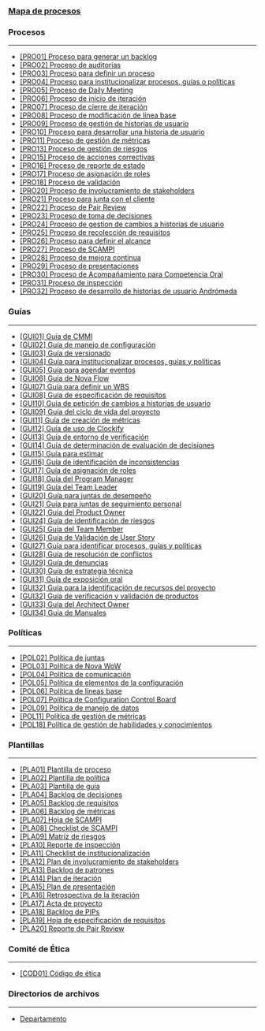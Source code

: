 ### [Mapa de procesos](https://app.diagrams.net/#G1WO-4zv0Zsb4ugsiL5dlvyaZ0SuDR4aBu)

### Procesos
***
* [\[PRO01\] Proceso para generar un backlog](https://github.com/novaDepto/Nova/wiki/Proceso-para-generar-un-backlog)
* [\[PRO02\] Proceso de auditorías](https://github.com/novaDepto/Nova/wiki/Proceso-de-auditor%C3%ADas)
* [\[PRO03\] Proceso para definir un proceso](https://github.com/novaDepto/Nova/wiki/Proceso-para-definir-un-proceso)
* [\[PRO04\] Proceso para institucionalizar procesos, guías o políticas](https://github.com/novaDepto/Nova/wiki/Proceso-para-institucionalizar-procesos-gu%C3%ADas-y-pol%C3%ADticas)
* [\[PRO05\] Proceso de Daily Meeting](https://github.com/novaDepto/Nova/wiki/Proceso-de-Daily-Meeting)
* [\[PRO06\] Proceso de inicio de iteración](https://github.com/novaDepto/Nova/wiki/Proceso-de-inicio-de-iteración)
* [\[PRO07\] Proceso de cierre de iteración](https://github.com/novaDepto/Nova/wiki/Proceso-de-cierre-de-iteración)
* [\[PRO08\] Proceso de modificación de línea base](https://github.com/novaDepto/Nova/wiki/Proceso-de-modificacion-de-linea-base)
* [\[PRO09\] Proceso de gestión de historias de usuario](https://github.com/novaDepto/Nova/wiki/Proceso-de-gestión-de-historias-de-usuario)
* [\[PRO10\] Proceso para desarrollar una historia de usuario ]( https://github.com/novaDepto/Nova/wiki/Proceso-para-desarrollar-una-historia-de-usuario)
* [\[PRO11\] Proceso de gestión de métricas](https://github.com/novaDepto/Nova/wiki/Proceso-de-gestión-de-métricas)
* [\[PRO13\] Proceso de gestión de riesgos](https://github.com/novaDepto/Nova/wiki/Proceso-de-gesti%C3%B3n-de-riesgos)
* [\[PRO15\] Proceso de acciones correctivas](https://github.com/novaDepto/Nova/wiki/Proceso-de-acciones-correctivas)
* [\[PRO16\] Proceso de reporte de estado](https://github.com/novaDepto/Nova/wiki/Proceso-de-reporte-de-estado)
* [\[PRO17\] Proceso de asignación de roles](https://github.com/novaDepto/Nova/wiki/Proceso-de-asignación-de-roles)
* [\[PRO18\] Proceso de validación](https://github.com/novaDepto/Nova/wiki/Proceso-de-validación)
* [\[PRO20\] Proceso de involucramiento de stakeholders](https://github.com/novaDepto/Nova/wiki/Proceso-para-plan-de-Involucramiento-de-Stakeholders)
* [\[PRO21\] Proceso para junta con el cliente](https://github.com/novaDepto/Nova/wiki/Proceso-para-junta-con-el-cliente)
* [\[PRO22\] Proceso de Pair Review](https://github.com/novaDepto/Nova/wiki/Proceso-de-Pair-Review)
* [\[PRO23\] Proceso de toma de decisiones](https://github.com/novaDepto/Nova/wiki/Proceso-de-toma-de-decisiones)
* [\[PRO24\] Proceso de gestion de cambios a historias de usuario](https://github.com/novaDepto/Nova/wiki/Proceso-de-gesti%C3%B3n-de-cambios-a-historias-de-usuario)
* [\[PRO25\] Proceso de recolección de requisitos](https://github.com/novaDepto/Nova/wiki/Proceso-de-recolección-de-requisitos)
* [\[PRO26\] Proceso para definir el alcance](https://github.com/novaDepto/Nova/wiki/Proceso-para-definir-el-alcance)
* [\[PRO27\] Proceso de SCAMPI](https://github.com/novaDepto/Nova/wiki/Proceso-de-SCAMPI)
* [\[PRO28\] Proceso de mejora continua](https://github.com/novaDepto/Nova/wiki/Proceso-de-mejora-continua)
* [\[PRO29\] Proceso de presentaciones](https://github.com/novaDepto/Nova/wiki/Proceso-de-presentaciones)
* [\[PRO30\] Proceso de Acompañamiento para Competencia Oral](https://github.com/novaDepto/Nova/wiki/Proceso-de-acompañamiento-para-competencia-oral)
* [\[PRO31\] Proceso de inspección](https://github.com/novaDepto/Nova/wiki/Proceso-de-inspección)
* [\[PRO32\] Proceso de desarrollo de historias de usuario Andrómeda](https://github.com/novaDepto/Nova/wiki/Proceso-de-desarrollo-de-historias-de-usuario-Andrómeda)



### Guías
***
* [\[GUI01\] Guía de CMMI](https://github.com/novaDepto/Nova/wiki/Gu%C3%ADa-de-CMMI)
* [\[GUI02\] Guía de manejo de configuración](https://github.com/novaDepto/Nova/wiki/Guía-de-manejo-de-configuración)
* [\[GUI03\] Guía de versionado](https://github.com/novaDepto/Nova/wiki/Guía-de-versionado)
* [\[GUI04\] Guía para institucionalizar procesos, guías y políticas](https://github.com/novaDepto/Nova/wiki/Gu%C3%ADa-para-institucionalizar-procesos-gu%C3%ADas-pol%C3%ADticas)
* [\[GUI05\] Guía para agendar eventos](https://github.com/novaDepto/Nova/wiki/Gu%C3%ADa-para-agendar-eventos)
* [\[GUI06\] Guía de Nova Flow](https://github.com/novaDepto/Nova/wiki/Gu%C3%ADa-de-Nova-Flow)
* [\[GUI07\] Guía para definir un WBS](https://github.com/novaDepto/Nova/wiki/Gu%C3%ADa-para-definir-un-WBS)
* [\[GUI08\] Guía de especificación de requisitos](https://github.com/novaDepto/Nova/wiki/Guia-de%20-especificacion-requisitos)
* [\[GUI10\] Guía de petición de cambios a historias de usuario](https://github.com/novaDepto/Nova/wiki/Guía-de-petición-de-cambios-a-historias-de-usuario)
* [\[GUI09\] Guía del ciclo de vida del proyecto](https://github.com/novaDepto/Nova/wiki/Guía-de-ciclo-de-vida-del-proyecto)
* [\[GUI11\] Guía de creación de métricas](https://github.com/novaDepto/Nova/blob/guia/CreacionMetricas/Guía-de-Creación-de-Métricas.md)
* [\[GUI12\] Guía de uso de Clockify](https://github.com/novaDepto/Nova/wiki/Guía-de-uso-de-Clockify)
* [\[GUI13\] Guía de entorno de verificación](https://github.com/novaDepto/Nova/wiki/Guía-de-entorno-de-verificación)
* [\[GUI14\] Guía de determinación de evaluación de decisiones](https://github.com/novaDepto/Nova/wiki/Guía-de-determinación-de-evaluación-de-decisiones)
* [\[GUI15\] Guía para estimar](https://github.com/novaDepto/Nova/wiki/Guía-para-Estimar)
* [\[GUI16\] Guía de identificación de inconsistencias](https://github.com/novaDepto/Nova/wiki/Guía-de-identificación-de-inconsistencias)
* [\[GUI17\] Guía de asignación de roles](https://github.com/novaDepto/Nova/wiki/Gu%C3%ADa-de-asignación-de-roles)
* [\[GUI18\] Guía del Program Manager](https://github.com/novaDepto/Nova/wiki/Guía-del-Program-Manager)
* [\[GUI19\] Guía del Team Leader](https://github.com/novaDepto/Nova/wiki/Guía-del-Team-Leader)
* [\[GUI20\] Guía para juntas de desempeño](https://github.com/novaDepto/Nova/wiki/Gu%C3%ADa-de-juntas-de-desempeño)
* [\[GUI21\] Guía para juntas de seguimiento personal](https://github.com/novaDepto/Nova/wiki/Gu%C3%ADa-de-juntas-de-seguimiento-personal)
* [\[GUI22\] Guía del Product Owner](https://github.com/novaDepto/Nova/wiki/Guía-del-Product-Owner)
* [\[GUI24\] Guía de identificación de riesgos](https://github.com/novaDepto/Nova/wiki/Gu%C3%ADa-de-identificaci%C3%B3n-de-riesgos)
* [\[GUI25\] Guía del Team Member](https://github.com/novaDepto/Nova/wiki/Guía-de-Team-Member)
* [\[GUI26\] Guía de Validación de User Story](https://github.com/novaDepto/Nova/wiki/Guía-de-validación-de-user-story)
* [\[GUI27\] Guía para identificar procesos, guías y políticas](https://github.com/novaDepto/Nova/wiki/Guía-para-identificar-procesos-guías-políticas)
* [\[GUI28\] Guía de resolución de conflictos](https://github.com/novaDepto/Nova/wiki/Guía-de-resoluci%C3%B3n-de-conflictos)
* [\[GUI29\] Guía de denuncias](https://github.com/novaDepto/Nova/wiki/Guía-de-denuncias)
* [\[GUI30\] Guía de estrategia técnica](https://github.com/novaDepto/Nova/wiki/Guía-de-estrategia-técnica)
* [\[GUI31\] Guía de exposición oral](https://github.com/novaDepto/Nova/wiki/Guía-de-Exposición-Oral)
* [\[GUI32\] Guía para la identificación de recursos del proyecto](https://github.com/novaDepto/Nova/wiki/Guía-para-la-identificación-de-recursos-del-proyecto)
* [\[GUI32\] Guía de verificación y validación de productos](https://github.com/novaDepto/Nova/wiki/Guía-de-verificación-y-validación-de-productos)
* [\[GUI33\] Guía del Architect Owner](https://github.com/novaDepto/Nova/wiki/Guía-del-architect-owner)
* [\[GUI34\] Guía de Manuales](https://github.com/novaDepto/Nova/wiki/Guía-de-Manuales)

### Políticas
***
* [\[POL02\] Política de juntas](https://github.com/novaDepto/Nova/wiki/Pol%C3%ADtica-de-Juntas)
* [\[POL03\] Política de Nova WoW](https://github.com/novaDepto/Nova/wiki/Politica-de-Nova-WoW)
* [\[POL04\] Política de comunicación](https://github.com/novaDepto/Nova/wiki/Política-de-Comunicación)
* [\[POL05\] Política de elementos de la configuración](https://github.com/novaDepto/Nova/wiki/Politica-de-elementos-de-la-configuracion)
* [\[POL06\] Política de líneas base](https://github.com/novaDepto/Nova/wiki/Politica-de-lineas-base)
* [\[POL07\] Política de Configuration Control Board](https://github.com/novaDepto/Nova/wiki/Politica-de-Configuration-Control-Board)
* [\[POL09\] Política de manejo de datos](https://github.com/novaDepto/Nova/wiki/Política-de-Manejo-de-Datos)
* [\[POL11\] Política de gestión de métricas](https://github.com/novaDepto/Nova/wiki/Pol%C3%ADtica-de-gestión-de-métricas)
* [\[POL18\] Política de gestión de habilidades y conocimientos](https://github.com/novaDepto/Nova/wiki/Política-de-gestión-habilidades-y-conocimientos)

### Plantillas
***
* [\[PLA01\] Plantilla de proceso](https://github.com/novaDepto/Nova/wiki/Plantilla-de-proceso)
* [\[PLA02\] Plantilla de política](https://github.com/novaDepto/Nova/wiki/Plantilla-de-pol%C3%ADtica)
* [\[PLA03\] Plantilla de guía](https://github.com/novaDepto/Nova/wiki/Plantilla-de-guía)
* [\[PLA04\] Backlog de decisiones](https://docs.google.com/spreadsheets/d/1nJ5I7445d0u0Nq4gy2JMA5Y0usQ69S91n5sDgqUKzSU/edit#gid=1924080691)
* [\[PLA05\] Backlog de requisitos](https://docs.google.com/spreadsheets/d/1o6jLgBaUGFCco-8gIZqd8Ng3zqUKfJYZudfaI9Bqu-0/edit#gid=1630941258)
* [\[PLA06\] Backlog de métricas](https://docs.google.com/spreadsheets/d/1RpU0kmGCRSH35LN6ZTPPkAXsNAeiS_OLvBdqoJsp060/edit#gid=297985474)
* [\[PLA07\] Hoja de SCAMPI](https://docs.google.com/spreadsheets/d/1eX0PEoSCOoxUpK7R_F4MFCURxo-ZMzCXWvjHwOdh6U4/edit#gid=508227290)
* [\[PLA08\] Checklist de SCAMPI](https://docs.google.com/spreadsheets/d/1BX8XF1rEKBe7fWHllFt9fd9kfUWGy_QH6kMyRChC7JA/edit#gid=1627908832)
* [\[PLA09\] Matriz de riesgos](https://docs.google.com/spreadsheets/d/18VTmqZFssfmSA94mQ-7-Vk1mXdO4NWjvTCE1Hzx7w4g/edit#gid=1120081718)
* [\[PLA10\] Reporte de inspección](https://docs.google.com/spreadsheets/d/1MRa1gjtF_DUqVybsPa9u1NTLnkQr5NAtyJtS0Q0poz4/edit#gid=0)
* [\[PLA11\] Checklist de institucionalización](https://docs.google.com/spreadsheets/d/1XAqWjIFZltpBxRqM4tiFcHUAeU0lEUMLf7BhwAKrkQQ/edit#gid=72583243)
* [\[PLA12\] Plan de involucramiento de stakeholders](https://docs.google.com/spreadsheets/d/1LJW6x2z5gMSXP4xEJpemfEZRcDW06QFz_OxPx2q0hZI/edit#gid=0)
* [\[PLA13\] Backlog de patrones](https://docs.google.com/spreadsheets/d/1lyAFfTwAxPTakxZwWxMJbgr55oXKp0U-W-MfYSzdyso/edit#gid=0)
* [\[PLA14\] Plan de iteración](https://docs.google.com/spreadsheets/d/10jles4oKMwJUHPutNXLaHZ7kg8zFZ9TdrAVAJlUmjfU/edit#gid=753031204)
* [\[PLA15\] Plan de presentación](https://docs.google.com/spreadsheets/d/1ppdRbp99KkVAqtytITJ55h-s64kZhnVnmHD7zUqY8jI/edit#gid=1717015154)
* [\[PLA16\] Retrospectiva de la iteración](https://docs.google.com/presentation/u/1/d/1U08JwlISDmeyeUz-c2EplvUdz_375Qv3ShD0TSTIUqA/edit?usp=drive_web&ouid=107220917163263104768)
* [\[PLA17\] Acta de proyecto](https://docs.google.com/document/d/1D8YamLG8exdWsomChPIIVsLQrkbBy3XM/edit)
* [\[PLA18\] Backlog de PIPs](https://docs.google.com/spreadsheets/d/12Y6jLAnQ-Zo48nUle1ZyOc1UQwUuhHfccgSZIPosh9o/edit)
* [\[PLA19\] Hoja de especificación de requisitos](https://docs.google.com/document/d/1kWa49M5i2LyEFAsawZfrYRFMQnMOAeqNbDrwHtjj7tE/edit)
* [\[PLA20\] Reporte de Pair Review](https://docs.google.com/spreadsheets/d/1c6FRhE9Fm7sWP4pWwGucm6aBd6LtCEgJ2KAb7Hz2inY/edit#gid=0)

### Comité de Ética
***
* [\[COD01\] Código de ética](https://github.com/novaDepto/Nova/wiki/C%C3%B3digo-de-%C3%A9tica)

### Directorios de archivos
***
* [Departamento](https://github.com/novaDepto/Nova/wiki/Directorio-de-archivos-del-departamento)
